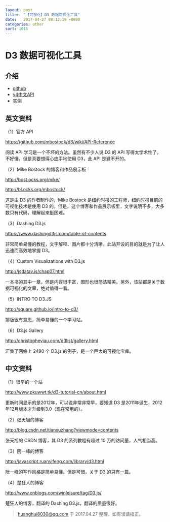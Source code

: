 ```yaml
---
layout: post
title:  "【可视化】D3 数据可视化工具"
date:   2017-04-27 08:12:19 +0800
categories: other
sort: 1015
---
```


# D3 数据可视化工具

## 介绍

- [github](https://github.com/d3/d3/)
- [v4中文API](https://github.com/tianxuzhang/d3.v4-API-Translation)
- [实例](https://github.com/d3/d3/wiki/Gallery )

## 英文资料

（1）官方 API

https://github.com/mbostock/d3/wiki/API-Reference

阅读 API 学习是一个不坏的方法。虽然有不少人说 D3 的 API 写得太学术性了，不好懂，但是真要想得心应手地使用 D3，此 API 是避不开的。

（2）Mike Bostock 的博客和作品展示板

http://bost.ocks.org/mike/

http://bl.ocks.org/mbostock/

这是由 D3 的作者制作的，Mike Bostock 是纽约时报的工程师，纽约时报目前的可视化技术是使用 D3 的。但是，这个博客和作品展示板里，文字说明不多，大多数只有代码，理解起来挺困难。

 （3）Dashing D3.js

https://www.dashingd3js.com/table-of-contents

非常简单易懂的教程，文字解释、图片都十分清晰。此站开设的目的就是为了让人迅速而高效地掌握 D3。

 （4）Custom Visualizations with D3.js

http://jsdatav.is/chap07.html

一本书的其中一章，但是内容很丰富，图形也很简洁精美。另外，该站都是关于数据可视化的文章，绝对值得一看。

 （5）INTRO TO D3.JS

http://square.github.io/intro-to-d3/

排版很有意思，简单易懂的一个学习站。

 （6）D3.js Gallery

http://christopheviau.com/d3list/gallery.html

汇集了网络上 2490 个 D3.js 的例子，是一个巨大的可视化宝库。

 ## 中文资料

 （1）很早的一个站

http://www.pkuwwt.tk/d3-tutorial-cn/about.html

更新时间显示的是2012年，可以说非常非常早，要知道 D3 是2011年诞生，2012年12月版本才升级到3.0（现在常用的）。

 （2）张天旭的博客

http://blog.csdn.net/tianxuzhang?viewmode=contents

张天旭的 CSDN 博客，其 D3 的系列教程有超过 10 万的访问量，人气相当高。

 （3）阮一峰的博客

http://javascript.ruanyifeng.com/library/d3.html

阮一峰的写作风格是简单易懂。但是可惜，关于 D3 的只有一篇。

 （4）楚狂人的博客

http://www.cnblogs.com/winleisure/tag/D3.js/

楚狂人的博客，翻译的 Dashing D3.js，翻译的质量很好。



> huanghui8030@qq.com 于 2017.04.27 整理，如有误请指正。

